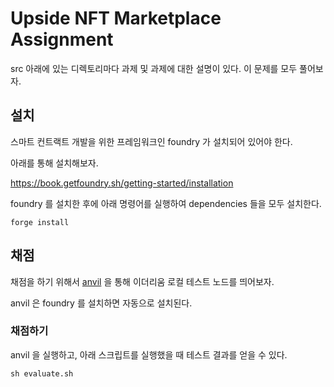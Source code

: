 # Upside NFT Marketplace Assignment

src 아래에 있는 디렉토리마다 과제 및 과제에 대한 설명이 있다. 이 문제를 모두 풀어보자.

## 설치

스마트 컨트랙트 개발을 위한 프레임워크인 foundry 가 설치되어 있어야 한다.

아래를 통해 설치해보자.

https://book.getfoundry.sh/getting-started/installation

foundry 를 설치한 후에 아래 명령어를 실행하여 dependencies 들을 모두 설치한다.

```
forge install
```

## 채점

채점을 하기 위해서 [anvil](https://book.getfoundry.sh/reference/anvil/) 을 통해 이더리움 로컬 테스트 노드를 띄어보자.

anvil 은 foundry 를 설치하면 자동으로 설치된다.

### 채점하기

anvil 을 실행하고, 아래 스크립트를 실행했을 때 테스트 결과를 얻을 수 있다.

```
sh evaluate.sh
```
